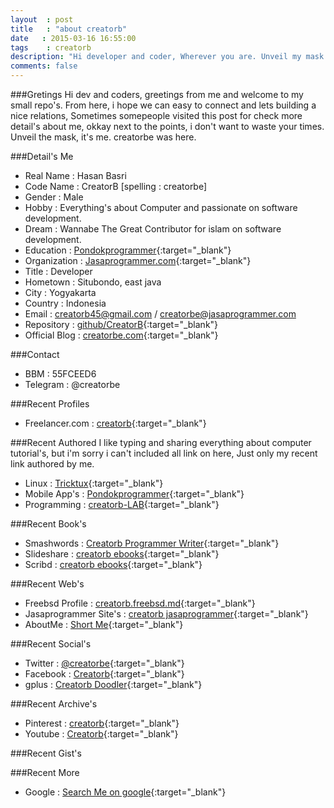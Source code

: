 ```yaml
---
layout	: post
title	: "about creatorb"
date   : 2015-03-16 16:55:00
tags	: creatorb
description: "Hi developer and coder, Wherever you are. Unveil my mask by introducing my self, yes it's real me ;) creatorb was here."
comments: false
---
```


###Gretings
Hi dev and coders, greetings from me and welcome to my small repo's.
From here, i hope we can easy to connect and lets building a nice relations, Sometimes somepeople visited this post for check more detail's about me, okkay next to the points, i don't want to waste your times. Unveil the mask, it's me. creatorbe was here.


###Detail's Me

* Real Name	: Hasan Basri
* Code Name	: CreatorB [spelling : creatorbe]
* Gender	: Male
* Hobby		: Everything's about Computer and passionate on software development.
* Dream		: Wannabe The Great Contributor for islam on software development.
* Education	: [Pondokprogrammer](https://pondokprogrammer.com){:target="_blank"}
* Organization	: [Jasaprogrammer.com](https://jasaprogrammer.com){:target="_blank"}
* Title		: Developer
* Hometown	: Situbondo, east java
* City		: Yogyakarta
* Country 	: Indonesia
* Email		: creatorb45@gmail.com / creatorbe@jasaprogrammer.com
* Repository	: [github/CreatorB](https://github.com/CreatorB){:target="_blank"}
* Official Blog : [creatorbe.com](http://creatorbe.com){:target="_blank"}

 
###Contact

* BBM		: 55FCEED6
* Telegram	: @creatorbe


###Recent Profiles

* Freelancer.com : [creatorb](https://www.freelancer.com/u/creatorbe.html){:target="_blank"}

###Recent Authored
I like typing and sharing everything about computer tutorial's, but i'm sorry i can't included all link on here, Just only my recent link authored by me.

* Linux		: [Tricktux](http://tricktux.blogspot.com){:target="_blank"}
* Mobile App's	: [Pondokprogrammer](http://pondokprogrammer.com/author/creatorb){:target="_blank"}
* Programming	: [creatorb-LAB](http://creatorb-lab.blogspot.com){:target="_blank"}


###Recent Book's

* Smashwords	: [Creatorb Programmer Writer](https://www.smashwords.com/profile/view/creatorb){:target="_blank"}
* Slideshare	: [creatorb ebooks](http://www.slideshare.net/creatorb){:target="_blank"}
* Scribd	: [creatorb ebooks](http://www.scribd.com/creatorb){:target="_blank"}


###Recent Web's
* Freebsd Profile	: [creatorb.freebsd.md](http://creatorb.freebsd.md){:target="_blank"}
* Jasaprogrammer Site's : [creatorb jasaprogrammer](http://creatorb.jasaprogrammer.com){:target="_blank"}
* AboutMe		: [Short Me](http://about.me/creatorb){:target="_blank"}


###Recent Social's
* Twitter	: [@creatorbe](http://twitter.com/creatorbe){:target="_blank"}
* Facebook	: [Creatorb](http://facebook.com/creatorbe){:target="_blank"}
* gplus		: [Creatorb Doodler](https://plus.google.com/118116077271759320582){:target="_blank"}

###Recent Archive's
* Pinterest	: [creatorb](https://www.pinterest.com/creatorb/){:target="_blank"}
* Youtube	: [Creatorb](https://www.youtube.com/channel/UCbyEh3nQ0H_7-P5ukcZyUvg){:target="_blank"}

###Recent Gist's
<script language="JavaScript" src="http://feed2js.org//feed2js.php?src=http%3A%2F%2Fgistrss.appspot.com%2Ffeed%2Fcreatorb&chan=y&desc=1&targ=y&utf=y"  charset="UTF-8" type="text/javascript"></script>

###Recent More
* Google	: [Search Me on google](https://www.google.com/search?q=creatorb){:target="_blank"}

